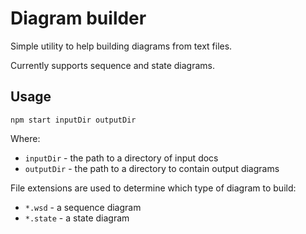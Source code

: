 Diagram builder
===============

Simple utility to help building diagrams from text files.

Currently supports sequence and state diagrams.

Usage
-----

`npm start inputDir outputDir`

Where:
- `inputDir` - the path to a directory of input docs
- `outputDir` - the path to a directory to contain output diagrams

File extensions are used to determine which type of diagram to build:
- `*.wsd` - a sequence diagram
- `*.state` - a state diagram
